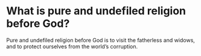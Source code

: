 # What is pure and undefiled religion before God?

Pure and undefiled religion before God is to visit the fatherless and widows, and to protect ourselves from the world’s corruption.
